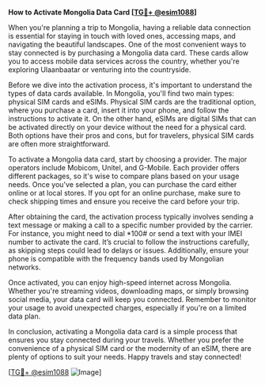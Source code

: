 **How to Activate Mongolia Data Card [[TG💪+ @esim1088](https://t.me/s/esim1088)]**

When you're planning a trip to Mongolia, having a reliable data connection is essential for staying in touch with loved ones, accessing maps, and navigating the beautiful landscapes. One of the most convenient ways to stay connected is by purchasing a Mongolia data card. These cards allow you to access mobile data services across the country, whether you're exploring Ulaanbaatar or venturing into the countryside.

Before we dive into the activation process, it's important to understand the types of data cards available. In Mongolia, you'll find two main types: physical SIM cards and eSIMs. Physical SIM cards are the traditional option, where you purchase a card, insert it into your phone, and follow the instructions to activate it. On the other hand, eSIMs are digital SIMs that can be activated directly on your device without the need for a physical card. Both options have their pros and cons, but for travelers, physical SIM cards are often more straightforward.

To activate a Mongolia data card, start by choosing a provider. The major operators include Mobicom, Unitel, and G-Mobile. Each provider offers different packages, so it's wise to compare plans based on your usage needs. Once you've selected a plan, you can purchase the card either online or at local stores. If you opt for an online purchase, make sure to check shipping times and ensure you receive the card before your trip.

After obtaining the card, the activation process typically involves sending a text message or making a call to a specific number provided by the carrier. For instance, you might need to dial *100# or send a text with your IMEI number to activate the card. It’s crucial to follow the instructions carefully, as skipping steps could lead to delays or issues. Additionally, ensure your phone is compatible with the frequency bands used by Mongolian networks.

Once activated, you can enjoy high-speed internet across Mongolia. Whether you're streaming videos, downloading maps, or simply browsing social media, your data card will keep you connected. Remember to monitor your usage to avoid unexpected charges, especially if you're on a limited data plan.

In conclusion, activating a Mongolia data card is a simple process that ensures you stay connected during your travels. Whether you prefer the convenience of a physical SIM card or the modernity of an eSIM, there are plenty of options to suit your needs. Happy travels and stay connected! 

[[TG💪+ @esim1088](https://t.me/s/esim1088) ![Image](https://i.postimg.cc/Y0z9fWf4/image.png)]